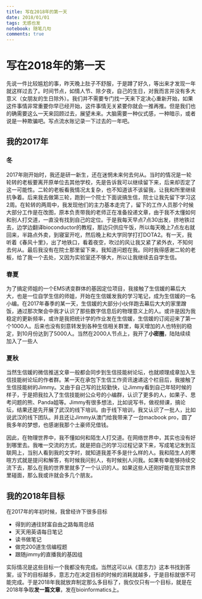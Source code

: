 ```yaml
---
title: 写在2018年的第一天
date: 2018/01/01
tags: 无感也发
notebook: 随笔几句
comments: true
---
```

# 写在2018年的第一天

先说一件比较尴尬的事，昨天晚上肚子不舒服，于是蹲了好久，等出来才发现一年就这样过去了。时间节点，如情人节、除夕夜，自己的生日，对我而言并没有多大意义（女朋友的生日除外）。我们并不需要专门找一天来下定决心重新开始，如果这件事情非常重要你早已经开始，这件事情无关紧要你就会一推再推。但是我们也的确需要这么一天来回顾过去，展望未来。大脑需要一种仪式感，一种暗示，或者说是一种欺骗吧。写点流水账记录一下过去的一年吧。

## 我的2017年

### 冬

2017年刚开始时，我还是研一新生，还在迷惘未来何去何从。当时的情况是一轮轮转的老板要离开原单位去其他学校，先是告诉我可以继续留下来，后来却否定了这一可能性。二轮的老板看我情况太复杂，也不知道该不该留我，让我和所里继续抗争着。后来我去做第三轮，跑到一个院士下面说搞生信，院士让我先留下学习这2周。在轮转的两周中，我发现他们的主力基本走完了，留下的工作人员那个时候大部分工作是在改图，原本负责带我的老师正在准备投递文章，由于我不太懂如何和别人打交道，一直没有找到自己的定位。于是我每天早点7点30出发，挤地铁过去，边学边翻译bioconductor的教程，那边只供应午饭，所以每天晚上7点左右就回来，半路点外卖，到寝室开吃，然后晚上和大学同学打打DOTA2。有一天，我听着《春风十里》，出了地铁口，看着夜空，吹过的风让我又紧了紧外衣，不知何去何从。最后我没有在院士那里留下来，我知道问题在我。同时我得感谢二轮的老板，给了我一个去处，又因为实验室还不够大，所以让我继续去自学生信。

### 春夏

为了搞定师姐的一个EMS诱变群体的基因定位项目，我接触了生信媛的幕后大大，也是一位自学生信的师姐，开始在生信媛发我的学习笔记，成为生信媛的一名小编。在2017年春季的某一天，生信媛的大部分小伙伴跑去幕后大大的家里蹭饭，通过那次聚会中我才认识了那些数字信息后的物理意义上的人。或许是因为我稳定的更新频率，或许是我把统计学的作业发在生信媛，生信媛的订阅迎来了第一个1000人。后来也没有刻意转发到各种生信相关群里，每天增加的人也特别的稳定，到10月份达到了5000人。当然在2000人节点上，我开了**小密圈**，陆陆续续加入了一些人

### 夏秋

当然生信媛的微信推送文章一般都会同步到生信技能树论坛，也就顺理成章加入生信技能树论坛的作者群。某一天在承包下生信工作资讯速递这个栏目后，我接触了生信技能树的Jimmy。又由于自己写的比较勤快，让Jimmy看到自己年轻时候的样子，于是把我拉入了生信技能树公众号的小编群，认识了更多的人，如果子、思考问题的熊、Panda姐等。Jimmy有很多想法，比如说写书，做视频课，搞论坛，结果还是先开展了武汉的线下培训。由于线下培训，我又认识了一批人，比如说武汉的线下团队。并且还让Jimmy从澳门给我带来了一台macbook pro，圆了我多年的梦想，也感谢我那个土豪师兄借钱。

因此，在物理世界中，我不懂如何和陌生人打交道。在网络世界中，其实也没有好到哪里去。我唯一交流的方式，就是把自己的学习过程记录下来，写成笔记发到互联网上，当别人看到我的文字时，就知道我差不多是什么样的人。我和陌生人的寒暄方式就是提问和解答，有时候我问别人，有时候别人问我。如果有幸能够持续交流下去，那么在我的世界里就多了一个认识的人。如果这些人还刚好能在现实世界里碰面，那么我或许就会多几个朋友。

## 我的2018年目标

在2017年的年初时候，我曾经许下很多目标

- 得到的通往财富自由之路每周总结
- 天天用英语每日笔记
- 读书做笔记
- 做完200道生信编程题
- 跟随jimmy的直播我的基因组

实际情况是这些目标一个我都没有完成。当然这可以从《意志力》这本书找到答案，设下的目标越多，意志力在决定目标的时候的消耗就越多，于是目标就很不可能完成。于是2018年我就放弃制定那么多目标了，我仅仅只有一个目标，就是在2018年争取**发一篇文章**，发在bioinformatics上。